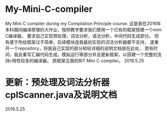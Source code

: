 # My-Mini-C-compiler
My Mini C compiler during my Compilation Principle course.
这是我在2016年本科期间编译原理的大作业，按照教学要求我们使用一个已有的框架搭建一个mini C编译器，
要求自己实现预处理，词法分析，语法分析，中间代码生成部分。
但有感于所给框架过于简单，后续模块连我最初实现的词法分析器都不支持，
遂重开一个repository，将我自己实现的部分和较详细的说明文档放在此处，
若有时间，我会重写汇编代码生成，模拟运行等部分并且更新框架，以搭建一个完整的支持c特性较多的编译器。
原框架见我的BIT Mini C compiler。
2016.5.25

# 更新：预处理及词法分析器cplScanner.java及说明文档
2016.5.25
